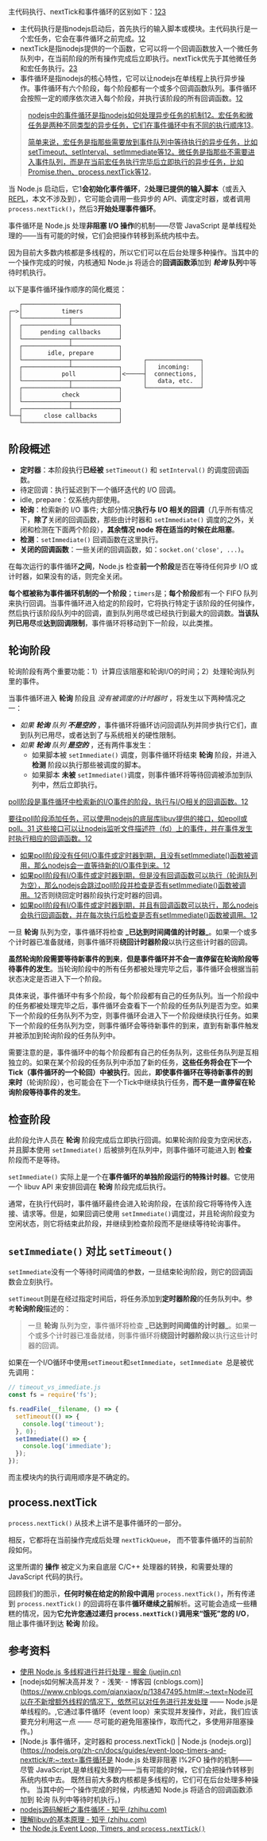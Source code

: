 主代码执行、nextTick和事件循环的区别如下：[1](https://juejin.cn/post/7030833263618818084)[2](https://juejin.cn/post/6993315229845159943)[3](https://www.jianshu.com/p/deb8bc589377)

- 主代码执行是指nodejs启动后，首先执行的输入脚本或模块。主代码执行是一个宏任务，它会在事件循环之前完成。[1](https://juejin.cn/post/7030833263618818084)[2](https://juejin.cn/post/6993315229845159943)
- nextTick是指nodejs提供的一个函数，它可以将一个回调函数放入一个微任务队列中，在当前阶段的所有操作完成后立即执行。nextTick优先于其他微任务和宏任务执行。[2](https://juejin.cn/post/6993315229845159943)[3](https://www.jianshu.com/p/deb8bc589377)
- 事件循环是指nodejs的核心特性，它可以让nodejs在单线程上执行异步操作。事件循环有六个阶段，每个阶段都有一个或多个回调函数队列。事件循环会按照一定的顺序依次进入每个阶段，并执行该阶段的所有回调函数。[1](https://juejin.cn/post/7030833263618818084)[2](https://juejin.cn/post/6993315229845159943)

> [nodejs中的事件循环是指nodejs如何处理异步任务的机制](https://www.cnblogs.com/EaVango/p/14722428.html)[1](https://www.cnblogs.com/EaVango/p/14722428.html)[2](https://www.cnblogs.com/goloving/p/16523648.html)[。宏任务和微任务是两种不同类型的异步任务，它们在事件循环中有不同的执行顺序](https://www.cnblogs.com/EaVango/p/14722428.html)[1](https://www.cnblogs.com/EaVango/p/14722428.html)[3](https://segmentfault.com/a/1190000040014996)。
>
> [简单来说，宏任务是指那些需要放到事件队列中等待执行的异步任务，比如setTimeout、setInterval、setImmediate等](https://www.cnblogs.com/EaVango/p/14722428.html)[1](https://www.cnblogs.com/EaVango/p/14722428.html)[2](https://www.cnblogs.com/goloving/p/16523648.html)[。微任务是指那些不需要进入事件队列，而是在当前宏任务执行完毕后立即执行的异步任务，比如Promise.then、process.nextTick等](https://www.cnblogs.com/EaVango/p/14722428.html)[1](https://www.cnblogs.com/EaVango/p/14722428.html)[2](https://www.cnblogs.com/goloving/p/16523648.html)。



当 Node.js 启动后，它1**会初始化事件循环**，2**处理已提供的输入脚本**（或丢入 [REPL](https://nodejs.org/api/repl.html#repl_repl)，本文不涉及到），它可能会调用一些异步的 API、调度定时器，或者调用 `process.nextTick()`，然后3**开始处理事件循环**。

事件循环是 Node.js 处理**非阻塞 I/O 操作**的机制——尽管 JavaScript 是单线程处理的——当有可能的时候，它们会把操作转移到系统内核中去。

因为目前大多数内核都是多线程的，所以它们可以在后台处理多种操作。当其中的一个操作完成的时候，内核通知 Node.js 将适合的**回调函数添**加到 ***轮询* 队列**中等待时机执行。

以下是事件循环操作顺序的简化概览：

```
   ┌───────────────────────────┐
┌─>│           timers          │
│  └─────────────┬─────────────┘
│  ┌─────────────┴─────────────┐
│  │     pending callbacks     │
│  └─────────────┬─────────────┘
│  ┌─────────────┴─────────────┐
│  │       idle, prepare       │
│  └─────────────┬─────────────┘      ┌───────────────┐
│  ┌─────────────┴─────────────┐      │   incoming:   │
│  │           poll            │<─────┤  connections, │
│  └─────────────┬─────────────┘      │   data, etc.  │
│  ┌─────────────┴─────────────┐      └───────────────┘
│  │           check           │
│  └─────────────┬─────────────┘
│  ┌─────────────┴─────────────┐
└──┤      close callbacks      │
   └───────────────────────────┘
```

## 阶段概述

- **定时器**：本阶段执行**已经被** `setTimeout()` 和 `setInterval()` 的调度回调函数。
- 待定回调：执行延迟到下一个循环迭代的 I/O 回调。
- idle, prepare：仅系统内部使用。
- **轮询**：检索新的 I/O 事件; 大部分情况**执行与 I/O 相关的回调**（几乎所有情况下，**除了**关闭的回调函数，那些由计时器和 `setImmediate()` 调度的之外，关闭和检测在下面两个阶段），**其余情况 node 将在适当的时候在此阻塞**。
- **检测**：`setImmediate()` 回调函数在这里执行。
- **关闭的回调函数**：一些关闭的回调函数，如：`socket.on('close', ...)`。

在每次运行的事件循环**之间**，Node.js 检查**前一个阶段**是否在等待任何异步 I/O 或计时器，如果没有的话，则完全关闭。

**每个框被称为事件循环机制的一个阶段**；`timers`是；**每个阶段**都有一个 FIFO 队列来执行回调。当事件循环进入给定的阶段时，它将执行特定于该阶段的任何操作，然后执行该阶段队列中的回调，直到队列用尽或已经执行到最大的回调数。**当该队列已用尽**或**达到回调限制**，事件循环将移动到下一阶段，以此类推。

## 轮询阶段

轮询阶段有两个重要功能：1）计算应该阻塞和轮询I/O的时间；2）处理轮询队列里的事件。

当事件循环进入 **轮询** 阶段且 *没有被调度的计时器时* ，将发生以下两种情况之一：

- *如果 **轮询** 队列 **不是空的*** ，事件循环将循环访问回调队列并同步执行它们，直到队列已用尽，或者达到了与系统相关的硬性限制。
- *如果 **轮询** 队列 **是空的*** ，还有两件事发生：
  - 如果脚本被 `setImmediate()` 调度，则事件循环将结束 **轮询** 阶段，并进入 **检测** 阶段以执行那些被调度的脚本。
  - 如果脚本 **未被** `setImmediate()`调度，则事件循环将等待回调被添加到队列中，然后立即执行。

[poll阶段是事件循环中检索新的I/O事件的阶段，执行与I/O相关的回调函数。](https://blog.csdn.net/cainiaofu/article/details/108339295)[1](https://blog.csdn.net/cainiaofu/article/details/108339295)[2](https://blog.csdn.net/agony_isolate/article/details/105077249)

[要往poll阶段添加任务，可以使用nodejs的底层库libuv提供的接口，如epoll或poll。](https://www.zhihu.com/question/330124623)[3](https://www.zhihu.com/question/330124623)[1](https://blog.csdn.net/cainiaofu/article/details/108339295)[ 这些接口可以让nodejs监听文件描述符（fd）上的事件，并在事件发生时执行相应的回调函数。](https://blog.csdn.net/cainiaofu/article/details/108339295)[1](https://blog.csdn.net/cainiaofu/article/details/108339295)[2](https://blog.csdn.net/agony_isolate/article/details/105077249)

- [如果poll阶段没有任何I/O事件或定时器到期，且没有setImmediate()函数被调用，那么nodejs会一直等待新的I/O事件到来。](https://www.zhihu.com/question/330124623)[1](https://www.zhihu.com/question/330124623)[2](https://juejin.cn/post/7080070564282368007)
- [如果poll阶段有I/O事件或定时器到期，但是没有回调函数可以执行（轮询队列为空），那么nodejs会跳过poll阶段并检查是否有setImmediate()函数被调用。](https://www.zhihu.com/question/330124623)[1](https://www.zhihu.com/question/330124623)[2](https://juejin.cn/post/7080070564282368007)否则绕回定时器阶段执行定时器的回调。
- [如果poll阶段有I/O事件或定时器到期，并且有回调函数可以执行，那么nodejs会执行回调函数，并在每次执行后检查是否有setImmediate()函数被调用。](https://www.zhihu.com/question/330124623)[1](https://www.zhihu.com/question/330124623)[2](https://juejin.cn/post/7080070564282368007)

一旦 **轮询** 队列为空，事件循环将检查 **\_已达到时间阈值的计时器\_**。如果一个或多个计时器已准备就绪，则事件循环将**绕回计时器阶段**以执行这些计时器的回调。



**虽然轮询阶段需要等待新事件的到来**，**但是事件循环并不会一直停留在轮询阶段等待事件的发生**。当轮询阶段中的所有任务都被处理完毕之后，事件循环会根据当前状态决定是否进入下一个阶段。

具体来说，事件循环中有多个阶段，每个阶段都有自己的任务队列。当一个阶段中的任务都被处理完毕之后，事件循环会查看下一个阶段的任务队列是否为空。如果下一个阶段的任务队列不为空，则事件循环会进入下一个阶段继续执行任务。如果下一个阶段的任务队列为空，则事件循环会等待新事件的到来，直到有新事件触发并被添加到轮询阶段的任务队列中。

需要注意的是，事件循环中的每个阶段都有自己的任务队列，这些任务队列是互相独立的。如果在某个阶段的任务队列中添加了新的任务，**这些任务将会在下一个Tick（事件循环的一个轮回）中被执行**。因此，**即使事件循环在等待新事件的到来时**（轮询阶段），也可能会在下一个Tick中继续执行任务，**而不是一直停留在轮询阶段等待事件的发生**。

## 检查阶段

此阶段允许人员在 **轮询** 阶段完成后立即执行回调。如果轮询阶段变为空闲状态，并且脚本使用 `setImmediate()` 后被排列在队列中，则事件循环可能进入到 **检查** 阶段而不是等待。

`setImmediate()` 实际上是一个在**事件循环的单独阶段运行的特殊计时器**。它使用一个 libuv API 来安排回调在 **轮询** 阶段完成后执行。

通常，在执行代码时，事件循环最终会进入轮询阶段，在该阶段它将等待传入连接、请求等。但是，如果回调已使用 `setImmediate()`调度过，并且轮询阶段变为空闲状态，则它将结束此阶段，并继续到检查阶段而不是继续等待轮询事件。

## `setImmediate()` 对比 `setTimeout()`

`setImmediate`没有一个等待时间阈值的参数，一旦结束轮询阶段，则它的回调函数会立刻执行。

`setTimeout`则是在经过指定时间后，将任务添加到**定时器阶段**的任务队列中。参考**轮询阶段**描述的：

> 一旦 **轮询** 队列为空，事件循环将检查 **\_已达到时间阈值的计时器\_**。如果一个或多个计时器已准备就绪，则事件循环将**绕回计时器阶段**以执行这些计时器的回调。

如果在一个I/O循环中使用`setTimeout`和`setImmediate`，`setImmediate `总是被优先调用：

```js
// timeout_vs_immediate.js
const fs = require('fs');

fs.readFile(__filename, () => {
  setTimeout(() => {
    console.log('timeout');
  }, 0);
  setImmediate(() => {
    console.log('immediate');
  });
});
```

而主模块内的执行调用顺序是不确定的。

## process.nextTick

 `process.nextTick()` 从技术上讲不是事件循环的一部分。

相反，它都将在当前操作完成后处理 `nextTickQueue`， 而不管事件循环的当前阶段如何。

这里所谓的 **操作** 被定义为来自底层 C/C++ 处理器的转换，和需要处理的 JavaScript 代码的执行。

回顾我们的图示，**任何时候在给定的阶段中调用** `process.nextTick()`，所有传递到 `process.nextTick()` 的回调将在事件**循环继续之前**解析。这可能会造成一些糟糕的情况，因为**它允许您通过递归 `process.nextTick()`调用来“饿死”您的 I/O**，阻止事件循环到达 **轮询** 阶段。

## 参考资料

- [使用 Node.js 多线程进行并行处理 - 掘金 (juejin.cn)](https://juejin.cn/post/7075256441019465742)
- [nodejs如何解决高并发？ - 浅笑· - 博客园 (cnblogs.com)](https://www.cnblogs.com/qianxiaox/p/13847495.html#:~:text=Node可以在不新增额外线程的情况下，依然可以对任务进行并发处理 —— Node.js是单线程的。,它通过事件循环（event loop）来实现并发操作，对此，我们应该要充分利用这一点 —— 尽可能的避免阻塞操作，取而代之，多使用非阻塞操作。)
- [Node.js 事件循环，定时器和 process.nextTick() | Node.js (nodejs.org)](https://nodejs.org/zh-cn/docs/guides/event-loop-timers-and-nexttick/#:~:text=事件循环是 Node.js 处理非阻塞 I%2FO 操作的机制——尽管 JavaScript,是单线程处理的——当有可能的时候，它们会把操作转移到系统内核中去。 既然目前大多数内核都是多线程的，它们可在后台处理多种操作。 当其中的一个操作完成的时候，内核通知 Node.js 将适合的回调函数添加到 轮询 队列中等待时机执行。)
- [nodejs源码解析之事件循环 - 知乎 (zhihu.com)](https://zhuanlan.zhihu.com/p/101009546)
- [理解libuv的基本原理 - 知乎 (zhihu.com)](https://zhuanlan.zhihu.com/p/139127919)
- [the Node.js Event Loop, Timers, and `process.nextTick()`](https://nodejs.org/en/docs/guides/event-loop-timers-and-nexttick/)